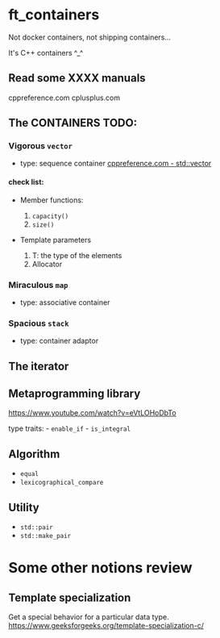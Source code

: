 # ft_containers

Not docker containers, not shipping containers...

It's C++ containers ^_^

## Read some XXXX manuals
cppreference.com
cplusplus.com


## The CONTAINERS TODO:
### Vigorous `vector`
- type: sequence container
[cppreference.com - std::vector](https://en.cppreference.com/w/cpp/container/vector)

#### check list:

- Member functions:
	1. `capacity()`
	2. `size()`

- Template parameters
	1. T: the type of the elements
	2. Allocator


### Miraculous `map`
- type: associative container

### Spacious `stack`
- type: container adaptor

## The iterator

## Metaprogramming library
https://www.youtube.com/watch?v=eVtLOHoDbTo

type traits:
	- `enable_if`
	- `is_integral`

## Algorithm
- `equal`
- `lexicographical_compare`

## Utility
- `std::pair`
- `std::make_pair`

# Some other notions review
## Template specialization
Get a special behavior for a particular data type.
https://www.geeksforgeeks.org/template-specialization-c/

